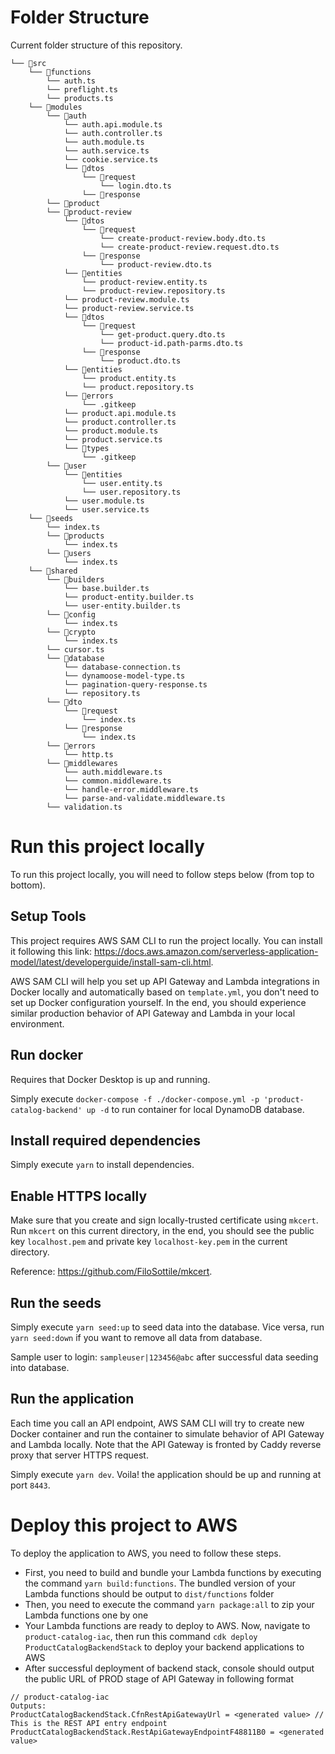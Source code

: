 
# Folder Structure
Current folder structure of this repository.
```
└── 📁src
    └── 📁functions
        └── auth.ts
        └── preflight.ts
        └── products.ts
    └── 📁modules
        └── 📁auth
            └── auth.api.module.ts
            └── auth.controller.ts
            └── auth.module.ts
            └── auth.service.ts
            └── cookie.service.ts
            └── 📁dtos
                └── 📁request
                    └── login.dto.ts
                └── 📁response
        └── 📁product
        └── 📁product-review
            └── 📁dtos
                └── 📁request
                    └── create-product-review.body.dto.ts
                    └── create-product-review.request.dto.ts
                └── 📁response
                    └── product-review.dto.ts
            └── 📁entities
                └── product-review.entity.ts
                └── product-review.repository.ts
            └── product-review.module.ts
            └── product-review.service.ts
            └── 📁dtos
                └── 📁request
                    └── get-product.query.dto.ts
                    └── product-id.path-parms.dto.ts
                └── 📁response
                    └── product.dto.ts
            └── 📁entities
                └── product.entity.ts
                └── product.repository.ts
            └── 📁errors
                └── .gitkeep
            └── product.api.module.ts
            └── product.controller.ts
            └── product.module.ts
            └── product.service.ts
            └── 📁types
                └── .gitkeep
        └── 📁user
            └── 📁entities
                └── user.entity.ts
                └── user.repository.ts
            └── user.module.ts
            └── user.service.ts
    └── 📁seeds
        └── index.ts
        └── 📁products
            └── index.ts
        └── 📁users
            └── index.ts
    └── 📁shared
        └── 📁builders
            └── base.builder.ts
            └── product-entity.builder.ts
            └── user-entity.builder.ts
        └── 📁config
            └── index.ts
        └── 📁crypto
            └── index.ts
        └── cursor.ts
        └── 📁database
            └── database-connection.ts
            └── dynamoose-model-type.ts
            └── pagination-query-response.ts
            └── repository.ts
        └── 📁dto
            └── 📁request
                └── index.ts
            └── 📁response
                └── index.ts
        └── 📁errors
            └── http.ts
        └── 📁middlewares
            └── auth.middleware.ts
            └── common.middleware.ts
            └── handle-error.middleware.ts
            └── parse-and-validate.middleware.ts
        └── validation.ts
```
# Run this project locally

To run this project locally, you will need to follow steps below (from top to bottom).
## Setup Tools
This project requires AWS SAM CLI to run the project locally. You can install it following this link: https://docs.aws.amazon.com/serverless-application-model/latest/developerguide/install-sam-cli.html.

AWS SAM CLI will help you set up API Gateway and Lambda integrations in Docker locally and automatically based on `template.yml`, you don't need to set up Docker configuration yourself. In the end, you should experience similar production behavior of API Gateway and Lambda in your local environment.

## Run docker
Requires that Docker Desktop is up and running.

Simply execute `docker-compose -f ./docker-compose.yml -p 'product-catalog-backend' up -d` to run container for local DynamoDB database.

## Install required dependencies
Simply execute `yarn` to install dependencies.

## Enable HTTPS locally
Make sure that you create and sign locally-trusted certificate using `mkcert`. Run `mkcert` on this current directory, in the end, you should see the public key `localhost.pem` and private key `localhost-key.pem` in the current directory.

Reference: https://github.com/FiloSottile/mkcert.

## Run the seeds
Simply execute `yarn seed:up` to seed data into the database. Vice versa, run `yarn seed:down` if you want to remove all data from database.

Sample user to login: `sampleuser|123456@abc` after successful data seeding into database.

## Run the application
Each time you call an API endpoint, AWS SAM CLI will try to create new Docker container and run the container to simulate behavior of API Gateway and Lambda locally. Note that the API Gateway is fronted by Caddy reverse proxy that server HTTPS request.

Simply execute `yarn dev`. Voila! the application should be up and running at port `8443`.

# Deploy this project to AWS
To deploy the application to AWS, you need to follow these steps.
- First, you need to build and bundle your Lambda functions by executing the command `yarn build:functions`. The bundled version of your Lambda functions should be output to `dist/functions` folder
- Then, you need to execute the command `yarn package:all` to zip your Lambda functions one by one
- Your Lambda functions are ready to deploy to AWS. Now, navigate to `product-catalog-iac`, then run this command `cdk deploy ProductCatalogBackendStack` to deploy your backend applications to AWS
- After successful deployment of backend stack, console should output the public URL of PROD stage of API Gateway in following format
```
// product-catalog-iac
Outputs:
ProductCatalogBackendStack.CfnRestApiGatewayUrl = <generated value> // This is the REST API entry endpoint
ProductCatalogBackendStack.RestApiGatewayEndpointF48811B0 = <generated value>
```